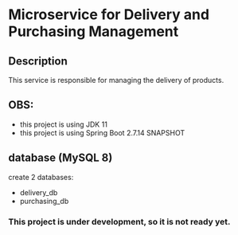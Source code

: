# Microservice for Delivery and Purchasing Management

## Description

This service is responsible for managing the delivery of products.

## OBS:
- this project is using JDK 11
- this project is using Spring Boot 2.7.14 SNAPSHOT

## database (MySQL 8)
create 2 databases:
- delivery_db
- purchasing_db

### This project is under development, so it is not ready yet.